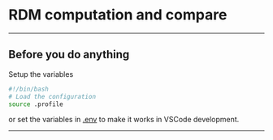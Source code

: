 # RDM computation and compare

---

## Before you do anything

Setup the variables

```sh
#!/bin/bash
# Load the configuration
source .profile
```

or set the variables in [.env](./env) to make it works in VSCode development.

---